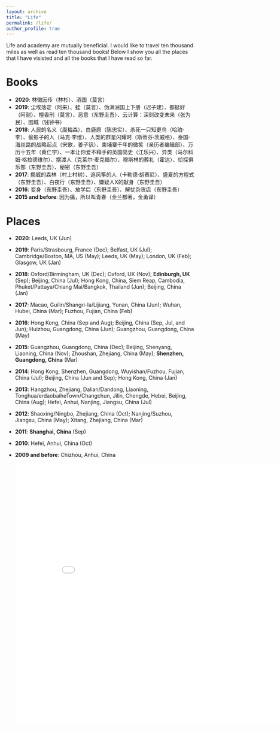 ```yaml
---
layout: archive
title: "Life"
permalink: /life/
author_profile: true
---
```


<!-- {% include base_path %} -->

Life and academy are mutually beneficial. I would like to travel ten thousand miles as well as read ten thousand books! Below I show you all the places that I have visisted and all the books that I have read so far.

Books
======
- <b>2020</b>: 林徽因传（林杉）、酒国（莫言）
- <b>2019</b>: 尘埃落定（阿来）、蛙（莫言）、伪满洲国上下册（迟子建）、都挺好（阿耐）、檀香刑（莫言）、恶意（东野圭吾）、云计算：深刻改变未来（张为民）、围城（钱钟书）
- <b>2018</b>: 人民的名义（周梅森）、白鹿原（陈忠实）、杀死一只知更鸟（哈珀·李）、偷影子的人（马克·李维）、人类的群星闪耀时（斯蒂芬·茨威格）、泰国·海丝路的战略起点（宋歌，姜子钒）、柬埔寨千年的微笑（亲历者编辑部）、万历十五年（黄仁宇）、一本让你爱不释手的英国简史（江乐兴）、异类（马尔科姆·格拉德维尔）、摆渡人（克莱尔·麦克福尔）、穆斯林的葬礼（霍达）、侦探俱乐部（东野圭吾）、秘密（东野圭吾）
- <b>2017</b>: 挪威的森林（村上村树）、追风筝的人（卡勒德·胡赛尼）、盛夏的方程式（东野圭吾）、白夜行（东野圭吾）、嫌疑人X的献身（东野圭吾）
- <b>2016</b>: 变身（东野圭吾）、放学后（东野圭吾）、解忧杂货店（东野圭吾）
- <b>2015 and before</b>: 因为痛，所以叫青春（金兰都著，金勇译）


Places
======
- <b>2020</b>: Leeds, UK (Jun)
- <b>2019</b>: Paris/Strasbourg, France (Dec); Belfast, UK (Jul); Cambridge/Boston, MA, US (May); Leeds, UK (May); London, UK (Feb); Glasgow, UK (Jan)
- <b>2018</b>: Oxford/Birmingham, UK (Dec); Oxford, UK (Nov); <b>Edinburgh, UK</b> (Sep); Beijing, China (Jul); Hong Kong, China, Siem Reap, Cambodia, Phuket/Pattaya/Chiang Mai/Bangkok, Thailand (Jun); Beijing, China (Jan)
- <b>2017</b>: Macao, Guilin/Shangri-la/Lijiang, Yunan, China (Jun); Wuhan, Hubei, China (Mar); Fuzhou, Fujian, China (Feb)
- <b>2016</b>: Hong Kong, China (Sep and Aug); Beijing, China (Sep, Jul, and Jun); Huizhou, Guangdong, China (Jun); Guangzhou, Guangdong, China (May)
- <b>2015</b>: Guangzhou, Guangdong, China (Dec); Beijing, Shenyang, Liaoning, China (Nov); Zhoushan, Zhejiang, China (May); <b>Shenzhen, Guangdong, China</b> (Mar)
- <b>2014</b>: Hong Kong, Shenzhen, Guangdong, Wuyishan/Fuzhou, Fujian, China (Jul); Beijing, China (Jun and Sep); Hong Kong, China (Jan)
- <b>2013</b>: Hangzhou, Zhejiang, Dalian/Dandong, Liaoning, Tonghua/erdaobaiheTown/Changchun, Jilin, Chengde, Hebei, Beijing, China (Aug); Hefei, Anhui, Nanjing, Jiangsu, China (Jul)
- <b>2012</b>: Shaoxing/Ningbo, Zhejiang, China (Oct); Nanjing/Suzhou, Jiangsu, China (May); Xitang, Zhejiang, China (Mar)
- <b>2011</b>: <b>Shanghai, China</b> (Sep)
- <b>2010</b>: Hefei, Anhui, China (Oct)
- <b>2009 and before</b>: Chizhou, Anhui, China

  <iframe src="/talkmap/map.html" height="700" width="850" style="border:none;"></iframe>
